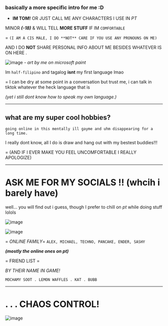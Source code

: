 ### basically a more specific intro for me :D

- __IM TOM!__ OR JUST CALL ME ANY CHARACTERS I USE IN *PT*

MINOR ***(-18)*** & WILL TELL **MORE STUFF** IF IM `COMFORTABLE`

   = ```(I AM A CIS MALE, I DO **NOT** CARE IF YOU USE ANY PRONOUNS ON ME)```
  
  AND I DO **NOT** SHARE PERSONAL INFO ABOUT ME BESIDES WHATEVER IS ON HERE .

  ![image](https://github.com/user-attachments/assets/acaeb707-8012-4146-815e-5735aff4d466)
*- art by me on microsoft paint*

Im ```half-filipino``` and tagalog **isnt** my first language lmao

= I can be dry at some point in a conversation but trust me, i can talk in tiktok whatever the heck language that is 

*(yet i still dont know how to speak my own language.)*

***
## what are my super cool hobbies?

```going online in this mentally ill gayme and uhm disappearing for a long time.```

I really dont know, all I do is draw and hang out with my bestest buddies!!!

= (AND IF I EVER MAKE YOU FEEL UNCOMFORTABLE I REALLY APOLOGIZE)

***

# ASK ME FOR MY SOCIALS !! (whcih i barely have)

well... you will find out i guess, though I prefer to chill on *pt* while doing stuff lolols

![image](https://github.com/user-attachments/assets/4864f24b-ca6e-4e6a-8733-3ba53dc943aa)

![image](https://github.com/user-attachments/assets/fc23527f-2ca2-4ede-8089-5f179334baf0)


= _ONLINE FAMILY_=
```ALEX, MICHAEL, TECHNO, PANCAKE, ENDER, SASHY```

***(mostly the online ones on pt)***

= FRIEND LIST =

*BY THEIR NAME IN GAME!*

```MOCHAMY SOOT . LEMON WAFFLES . KAT . BUBB```

***
# . . . CHAOS CONTROL!

![image](https://github.com/user-attachments/assets/e367ffa2-9010-4d76-9afb-86c92544ed89)

